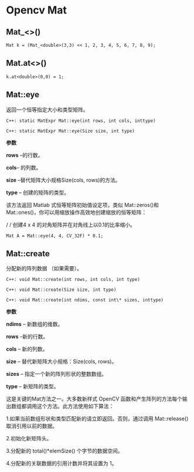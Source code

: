 # Opencv Mat



## **Mat_\<\>()**

```
Mat k = (Mat_<double>(3,3) << 1, 2, 3, 4, 5, 6, 7, 8, 9);
```



## **Mat.at\<\>()**

```
k.at<double>(0,0) = 1;
```



## **Mat::eye**

返回一个恒等指定大小和类型矩阵。

```
C++: static MatExpr Mat::eye(int rows, int cols, inttype)

C++: static MatExpr Mat::eye(Size size, int type)
```

**参数**

**rows** –的行数。

**cols**– 的列数。

**size** –替代矩阵大小规格Size(cols, rows)的方法。

**type** – 创建的矩阵的类型。

该方法返回 Matlab 式恒等矩阵初始值设定项，类似 Mat::zeros()和 Mat::ones()，你可以用缩放操作高效地创建缩放的恒等矩阵：

/ / 创建4 x 4 的对角矩阵并在对角线上以0.1的比率缩小。

```
Mat A = Mat::eye(4, 4, CV_32F) * 0.1;
```



## **Mat::create**

分配新的阵列数据 （如果需要）。

```
C++: void Mat::create(int rows, int cols, int type)

C++: void Mat::create(Size size, int type)

C++: void Mat::create(int ndims, const int\* sizes, inttype)
```

**参数**

**ndims** – 新数组的维数。

**rows** –新的行数。

**cols** – 新的列数。

**size** – 替代新矩阵大小规格：Size(cols, rows)。

**sizes** – 指定一个新的阵列形状的整数数组。

**type** – 新矩阵的类型。

这是关键的Mat方法之一。大多数新样式 OpenCV 函数和产生阵列的方法每个输出数组都调用这个方法。此方法使用如下算法：

1.如果当前数组形状和类型匹配新的请立即返回。否则，通过调用 Mat::release()取消引用以前的数据。

2.初始化新矩阵头。

3.分配新的 total()\*elemSize() 个字节的数据空间。

4.分配新的关联数据的引用计数并将其设置为 1。

